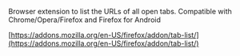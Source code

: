 Browser extension to list the URLs of all open tabs. Compatible with Chrome/Opera/Firefox and Firefox for Android

[https://addons.mozilla.org/en-US/firefox/addon/tab-list/](https://addons.mozilla.org/en-US/firefox/addon/tab-list/)

